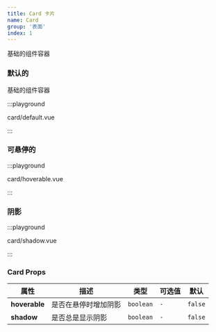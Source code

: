 ```yaml
---
title: Card 卡片
name: Card
group: '表面'
index: 1
---
```


基础的组件容器

### 默认的

基础的组件容器

:::playground

card/default.vue

:::

### 可悬停的

:::playground

card/hoverable.vue

:::

### 阴影

:::playground

card/shadow.vue

:::

### Card Props

| 属性          | 描述                 | 类型      | 可选值 | 默认    |
| ------------- | -------------------- | --------- | ------ | ------- |
| **hoverable** | 是否在悬停时增加阴影 | `boolean` | `-`    | `false` |
| **shadow**    | 是否总是显示阴影     | `boolean` | `-`    | `false` |
